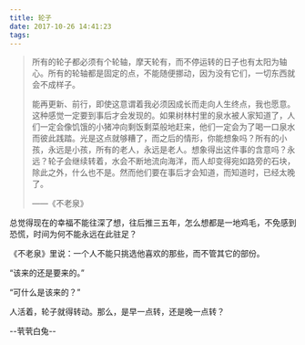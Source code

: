 ```yaml
---
title: 轮子
date: 2017-10-26 14:41:23
tags:
---
```


> 所有的轮子都必须有个轮轴，摩天轮有，而不停运转的日子也有太阳为轴心。所有的轮轴都是固定的点，不能随便挪动，因为没有它们，一切东西就会不成样子。
>
> 能再更新、前行，即使这意谓着我必须因成长而走向人生终点，我也愿意。这种感觉一定要到事后才会发现的。如果树林村里的泉水被人家知道了，人们一定会像饥饿的小猪冲向剩饭剩菜般地赶来，他们一定会为了喝一口泉水而彼此践踏。光是这点就够糟了，而之后的情形，你能想象吗？所有的小孩，永远是小孩，所有的老人，永远是老人。想象得出这件事的含意吗？永远？轮子会继续转着，水会不断地流向海洋，而人却变得宛如路旁的石块，除此之外，什么也不是。然而他们要在事后才会知道，而知道时，已经太晚了。
>
> ——《不老泉》


总觉得现在的幸福不能往深了想，往后推三五年，怎么想都是一地鸡毛，不免感到恐慌，时间为何不能永远在此驻足？

《不老泉》里说：一个人不能只挑选他喜欢的那些，而不管其它的部份。

“该来的还是要来的。”

“可什么是该来的？”

人活着，轮子就得转动。那么，是早一点转，还是晚一点转？


--茕茕白兔--
